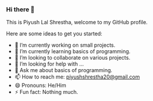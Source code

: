 ### Hi there 👋
This is Piyush Lal Shrestha, welcome to my GitHub profile.


<!-- **Piyush-Lal-Shrestha-2000/Piyush-Lal-Shrestha-2000** is a ✨ _special_ ✨ repository because its `README.md` (this file) appears on your GitHub profile. -->

Here are some ideas to get you started:

- 🔭 I’m currently working on small projects.
- 🌱 I’m currently learning basics of programming.
- 👯 I’m looking to collaborate on various projects.
- 🤔 I’m looking for help with ...
- 💬 Ask me about basics of programming.
- 📫 How to reach me: piyushshrestha20@gmail.com
- 😄 Pronouns: He/Him
- ⚡ Fun fact: Nothing much.